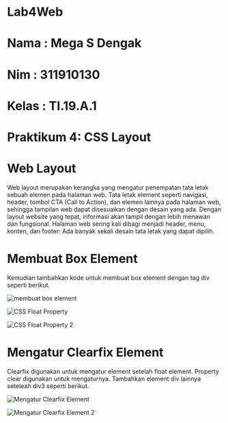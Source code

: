 # Lab4Web

# Nama : Mega S Dengak
# Nim  : 311910130
# Kelas : TI.19.A.1

# Praktikum 4: CSS Layout


# Web Layout
Web layout merupakan kerangka yang mengatur penempatan tata letak sebuah elemen pada 
halaman web. Tata letak element seperti navigasi, header, tombol CTA (Call to Action), dan elemen
lainnya pada halaman web, sehingga tampilan web dapat disesuaikan dengan desain yang ada. 
Dengan layout website yang tepat, informasi akan tampil dengan lebih menawan dan fungsional. 
Halaman web sering kali dibagi menjadi header, menu, konten, dan footer: Ada banyak sekali 
desain tata letak yang dapat dipilih.



# Membuat Box Element
Kemudian tambahkan kode untuk membuat box element dengan tag div seperti berikut.

![membuat box element](https://user-images.githubusercontent.com/56498195/115241404-f8473480-a14a-11eb-8864-9bf689b7fe4d.PNG)

![CSS Float Property](https://user-images.githubusercontent.com/56498195/115241459-08f7aa80-a14b-11eb-8164-5bf216369066.PNG)


![CSS Float Property 2](https://user-images.githubusercontent.com/56498195/115241498-1745c680-a14b-11eb-98a7-9d6a97f26ec6.PNG)

# Mengatur Clearfix Element
Clearfix digunakan untuk mengatur element setelah float element. Property clear digunakan untuk 
mengaturnya.
Tambahkan element div lainnya seteleah div3 seperti berikut.

![Mengatur Clearfix Element](https://user-images.githubusercontent.com/56498195/115241560-2af12d00-a14b-11eb-928a-ebfa41afda4d.PNG)


![Mengatur Clearfix Element 2](https://user-images.githubusercontent.com/56498195/115241638-42c8b100-a14b-11eb-83d1-8f4958792ddd.PNG)

